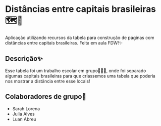 # Distâncias entre capitais brasileiras🗺️🚗
Aplicação utilizando recursos da tabela para construção de páginas com distâncias entre capitais brasileiras.
Feita em aula FDW!✨

## Descrição✨
Esse tabela foi um trabalho escolar em grupo👩‍💻🤝, onde foi separado algumas capitais brasileiras para que criassemos uma tabela que poderia nos mostrar a distância entre esse locais!

## Colaboradores de grupo🤝
* Sarah Lorena
* Julia Alves
* Luan Abreu

